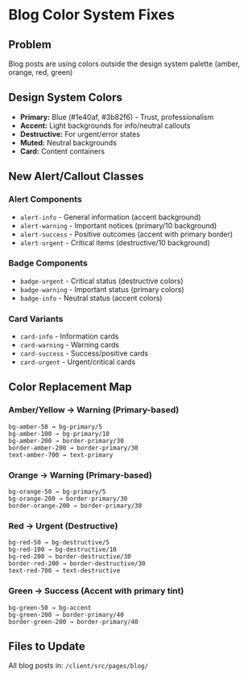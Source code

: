# Blog Color System Fixes

## Problem
Blog posts are using colors outside the design system palette (amber, orange, red, green)

## Design System Colors
- **Primary:** Blue (#1e40af, #3b82f6) - Trust, professionalism
- **Accent:** Light backgrounds for info/neutral callouts  
- **Destructive:** For urgent/error states
- **Muted:** Neutral backgrounds
- **Card:** Content containers

## New Alert/Callout Classes

### Alert Components
- `alert-info` - General information (accent background)
- `alert-warning` - Important notices (primary/10 background)
- `alert-success` - Positive outcomes (accent with primary border)
- `alert-urgent` - Critical items (destructive/10 background)

### Badge Components  
- `badge-urgent` - Critical status (destructive colors)
- `badge-warning` - Important status (primary colors)
- `badge-info` - Neutral status (accent colors)

### Card Variants
- `card-info` - Information cards
- `card-warning` - Warning cards  
- `card-success` - Success/positive cards
- `card-urgent` - Urgent/critical cards

## Color Replacement Map

### Amber/Yellow → Warning (Primary-based)
```
bg-amber-50 → bg-primary/5
bg-amber-100 → bg-primary/10  
bg-amber-200 → border-primary/30
border-amber-200 → border-primary/30
text-amber-700 → text-primary
```

### Orange → Warning (Primary-based)
```
bg-orange-50 → bg-primary/5
bg-orange-200 → border-primary/30
border-orange-200 → border-primary/30
```

### Red → Urgent (Destructive)
```
bg-red-50 → bg-destructive/5
bg-red-100 → bg-destructive/10
bg-red-200 → border-destructive/30
border-red-200 → border-destructive/30
text-red-700 → text-destructive
```

### Green → Success (Accent with primary tint)
```
bg-green-50 → bg-accent
bg-green-200 → border-primary/40
border-green-200 → border-primary/40
```

## Files to Update
All blog posts in: `/client/src/pages/blog/`

